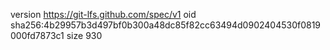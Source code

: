 version https://git-lfs.github.com/spec/v1
oid sha256:4b29957b3d497bf0b300a48dc85f82cc63494d0902404530f0819000fd7873c1
size 930
